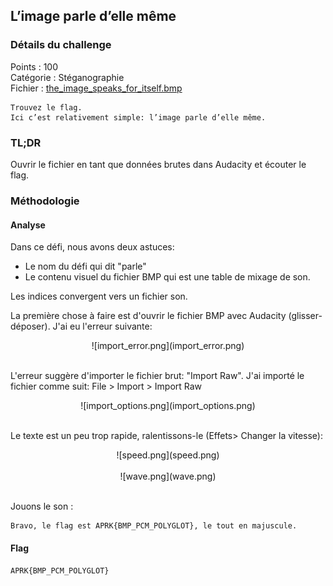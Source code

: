 

## L’image parle d’elle même

### Détails du challenge

Points : 100<br/>
Catégorie :  Stéganographie<br/>
Fichier : [the_image_speaks_for_itself.bmp](https://ctf.ineat.fr/files/a9c6f402ece956ed6c0ed98e1caec601/the_image_speaks_for_itself.bmp)<br/>

```text
Trouvez le flag.  
Ici c’est relativement simple: l’image parle d’elle même.
```
### TL;DR
Ouvrir le fichier en tant que données brutes dans Audacity et écouter le flag.

### Méthodologie

#### Analyse
Dans ce défi, nous avons deux astuces:
- Le nom du défi qui dit "parle"
- Le contenu visuel du fichier BMP qui est une table de mixage de son.

Les indices convergent vers un fichier son.

La première chose à faire est d'ouvrir le fichier BMP avec Audacity (glisser-déposer). J'ai eu l'erreur suivante:
<center>![import_error.png](import_error.png)</center><br>

L'erreur suggère d'importer le fichier brut: "Import Raw".
J'ai importé le fichier comme suit: File > Import > Import Raw

<center>![import_options.png](import_options.png)</center><br>

Le texte est un peu trop rapide, ralentissons-le (Effets> Changer la vitesse):

<center>![speed.png](speed.png)<br>
<br>
![wave.png](wave.png)</center><br>

Jouons le son :
```text
Bravo, le flag est APRK{BMP_PCM_POLYGLOT}, le tout en majuscule.
```
#### Flag

`APRK{BMP_PCM_POLYGLOT}`
